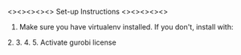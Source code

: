 <><><><><> Set-up Instructions <><><><><>
1. Make sure you have virtualenv installed. If you don't, install with:
<pip install virtualenv>
2. <virtualenv -p python3.9.6 venv>
3. <source venv/bin/activate>
4. <pip install -r requirements.txt>
5. Activate gurobi license